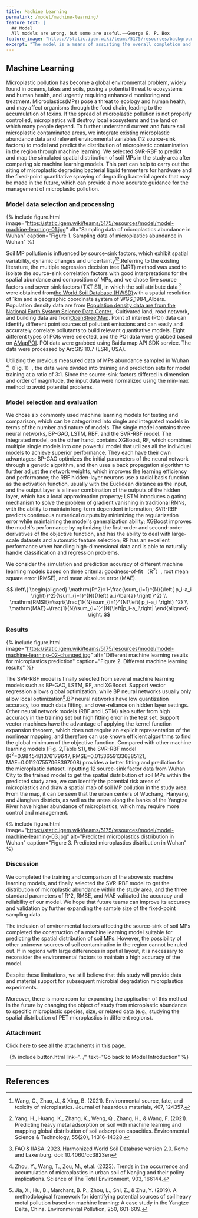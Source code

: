 ```yaml
---
title: Machine Learning
permalink: /model/machine-learning/
feature_text: |
  ## Model
  All models are wrong, but some are useful.——George E. P. Box
feature_image: "https://static.igem.wiki/teams/5175/resources/background/bg-model.jpg"
excerpt: "The model is a means of assisting the overall completion and implementation of a project through computational methods."
---
```


## Machine Learning

Microplastic pollution has become a global environmental problem, widely found in oceans, lakes and soils, posing a potential threat to ecosystems and human health, and urgently requiring enhanced monitoring and treatment. Microplastics(MPs) pose a threat to ecology and human health, and may affect organisms through the food chain, leading to the accumulation of toxins. If the spread of microplastic pollution is not properly controlled, microplastics will destroy local ecosystems and the land on which many people depend. To further understand current and future soil microplastic contaminated areas, we integrate existing microplastic abundance data and relevant environmental variables (12 source-sink factors) to model and predict the distribution of microplastic contamination in the region through machine learning. We selected SVR-RBF to predict and map the simulated spatial distribution of soil MPs in the study area after comparing six machine learning models. This part can help to carry out the siting of microplastic degrading bacterial liquid fermenters for hardware and the fixed-point quantitative spraying of degrading bacterial agents that may be made in the future, which can provide a more accurate guidance for the management of microplastic pollution.


### Model data selection and processing

{% include figure.html 
    image="https://static.igem.wiki/teams/5175/resources/model/model-machine-learning-01.jpg" 
    alt="Sampling data of microplastics abundance in Wuhan" 
    caption="Figure 1. Sampling data of microplastics abundance in Wuhan" 
%}

Soil MP pollution is influenced by source-sink factors, which exhibit spatial variability, dynamic changes and uncertainty[^1][^2].Referring to the existing literature, the multiple regression decision tree (MRT) method was used to isolate the source-sink correlation factors with good interpretations for the spatial abundance and composition of MPs, and we chose five source factors and seven sink factors (TXT S1), in which the soil attribute data  [^3]  were obtained from<a href="https://www.fao.org/soils-portal/data-hub/en/" target="_blank">the World Soil Database (HWSD)</a>with a spatial resolution of 1km and a geographic coordinate system of WGS_1984_Albers. Population density data are from <a href="https://www.geodata.cn" target="_blank">Population density data are from the National Earth System Science Data Center </a>. Cultivated land, road network, and building data are from<a href="https://www.openstreetmap.org/" target="_blank">OpenStreetMap</a>. Point of interest (POI) data can identify different point sources of pollutant emissions and can easily and accurately correlate pollutants to build relevant quantitative models. Eight different types of POIs were selected, and the POI data were grabbed based on <a href="https://github.com/Civitasv/AMapPoi" target="_blank">AMapPOI</a>. POI data were grabbed using Baidu map API SDK service. The data were processed by ArcGIS 10.7 (ESRI, USA).

Utilizing the previous measured data of MPs abundance sampled in Wuhan [^4]（Fig. 1）, the data were divided into training and prediction sets for model training at a ratio of 3:1. Since the source-sink factors differed in dimension and order of magnitude, the input data were normalized using the min-max method to avoid potential problems.

### Model selection and evaluation

We chose six commonly used machine learning models for testing and comparison, which can be categorized into single and integrated models in terms of the number and nature of models.
The single model contains three neural networks, BP-GAO, LSTM, RBF, and the SVR-RBF model. The integrated model, on the other hand, contains XGBoost, RF, which combines multiple single models into one powerful model that utilizes all the individual models to achieve superior performance. They each have their own advantages: BP-GAO optimizes the initial parameters of the neural network through a genetic algorithm, and then uses a back propagation algorithm to further adjust the network weights, which improves the learning efficiency and performance; the RBF hidden-layer neurons use a radial basis function as the activation function, usually with the Euclidean distance as the input, and the output layer is a linear combination of the outputs of the hidden layer, which has a local approximation property; LSTM introduces a gating mechanism to solve the problem of gradient vanishing in traditional RNNs, with the ability to maintain long-term dependent information; SVR-RBF predicts continuous numerical outputs by minimizing the regularization error while maintaining the model's generalization ability; XGBoost improves the model's performance by optimizing the first-order and second-order derivatives of the objective function, and has the ability to deal with large-scale datasets and automatic feature selection; RF has an excellent performance when handling high-dimensional data and is able to naturally handle classification and regression problems.

We consider the simulation and prediction accuracy of different machine learning models based on three criteria: goodness-of-fit （R<sup>2</sup>）, root mean square error (RMSE), and mean absolute error (MAE).

<center>
  $$
  \left\{
    \begin{aligned}
      \mathrm{R^2}=1-\frac{\sum_{i=1}^{N}{\left( p_i-a_i \right)}^2}{\sum_{i=1}^{N}{\left( a_i-\bar{a} \right)}^2} \\
      \mathrm{RMSE}=\sqrt{\frac{1}{N}\sum_{i=1}^{N}\left( p_i-a_i \right) ^2} \\
      \mathrm{MAE}=\frac{1}{N}\sum_{i=1}^{N}\left|p_i-a_i\right|
    \end{aligned}
  \right.
  $$
</center>

### Results

{% include figure.html 
    image="https://static.igem.wiki/teams/5175/resources/model/model-machine-learning-02-changed.jpg" 
    alt="Different machine learning results for microplastics prediction" 
    caption="Figure 2. Different machine learning results"
%}

The SVR-RBF model is finally selected from several machine learning models such as BP-GAO, LSTM, RF, and XGBoost.
Support vector regression allows global optimization, while BP neural networks usually only allow local optimization[^5].BP neural networks have low quantization accuracy, too much data fitting, and over-reliance on hidden layer settings. Other neural network models (RBF and LSTM) also suffer from high accuracy in the training set but high fitting error in the test set. Support vector machines have the advantage of applying the kernel function expansion theorem, which does not require an explicit representation of the nonlinear mapping, and therefore can use known efficient algorithms to find the global minimum of the objective function. Compared with other machine learning models (Fig. 2,Table S1), the SVR-RBF model (R<sup>2</sup>=0.9845481376179647, RMSE=0.01536591336885121, MAE=0.011207557068397008) provides a better fitting and prediction for the microplastic dataset.
Inputting 12 source-sink factor data from Wuhan City to the trained model to get the spatial distribution of soil MPs within the predicted study area, we can identify the potential risk areas of microplastics and draw a spatial map of soil MP pollution in the study area. From the map, it can be seen that the urban centers of Wuchang, Hanyang, and Jianghan districts, as well as the areas along the banks of the Yangtze River have higher abundance of microplastics, which may require more control and management.

{% include figure.html 
    image="https://static.igem.wiki/teams/5175/resources/model/model-machine-learning-03.jpg" 
    alt="Predicted microplastics distribution in Wuhan"
    caption="Figure 3. Predicted microplastics distribution in Wuhan"
%}

### Discussion

We completed the training and comparison of the above six machine learning models, and finally selected the SVR-RBF model to get the distribution of microplastic abundance within the study area, and the three standard parameters of R^2, RMSE, and MAE validated the accuracy and reliability of our model. We hope that future teams can improve its accuracy and validation by further expanding the sample size of the fixed-point sampling data.

The inclusion of environmental factors affecting the source-sink of soil MPs completed the construction of a machine learning model suitable for predicting the spatial distribution of soil MPs. However, the possibility of other unknown sources of soil contamination in the region cannot be ruled out. If in regions with large differences in spatial layout, it is necessary to reconsider the environmental factors to maintain a high accuracy of the model.

Despite these limitations, we still believe that this study will provide data and material support for subsequent microbial degradation microplastics experiments.

Moreover, there is more room for expanding the application of this method in the future by changing the object of study from microplastic abundance to specific microplastic species, size, or related data (e.g., studying the spatial distribution of PET microplastics in different regions).


### Attachment

<a href="attachment">Click here</a> to see all the attachments in this page.


<center>{% include button.html link="../" text="Go back to Model Introduction" %}</center>

---

## References
[^1]:Wang, C., Zhao, J., & Xing, B. (2021). Environmental source, fate, and toxicity of microplastics. Journal of hazardous materials, 407, 124357.
[^2]:Yang, H., Huang, K., Zhang, K., Weng, Q., Zhang, H., & Wang, F. (2021). Predicting heavy metal adsorption on soil with machine learning and mapping global distribution of soil adsorption capacities. Environmental Science & Technology, 55(20), 14316-14328.
[^3]: FAO & IIASA. 2023. Harmonized World Soil Database version 2.0. Rome and Laxenburg. doi: 10.4060/cc3823en
[^4]: Zhou, Y., Wang, T., Zou, M., et.al. (2023). Trends in the occurrence and accumulation of microplastics in urban soil of Nanjing and their policy implications. Science of The Total Environment, 903, 166144.
[^5]:Jia, X., Hu, B., Marchant, B. P., Zhou, L., Shi, Z., & Zhu, Y. (2019). A methodological framework for identifying potential sources of soil heavy metal pollution based on machine learning: A case study in the Yangtze Delta, China. Environmental Pollution, 250, 601-609.

